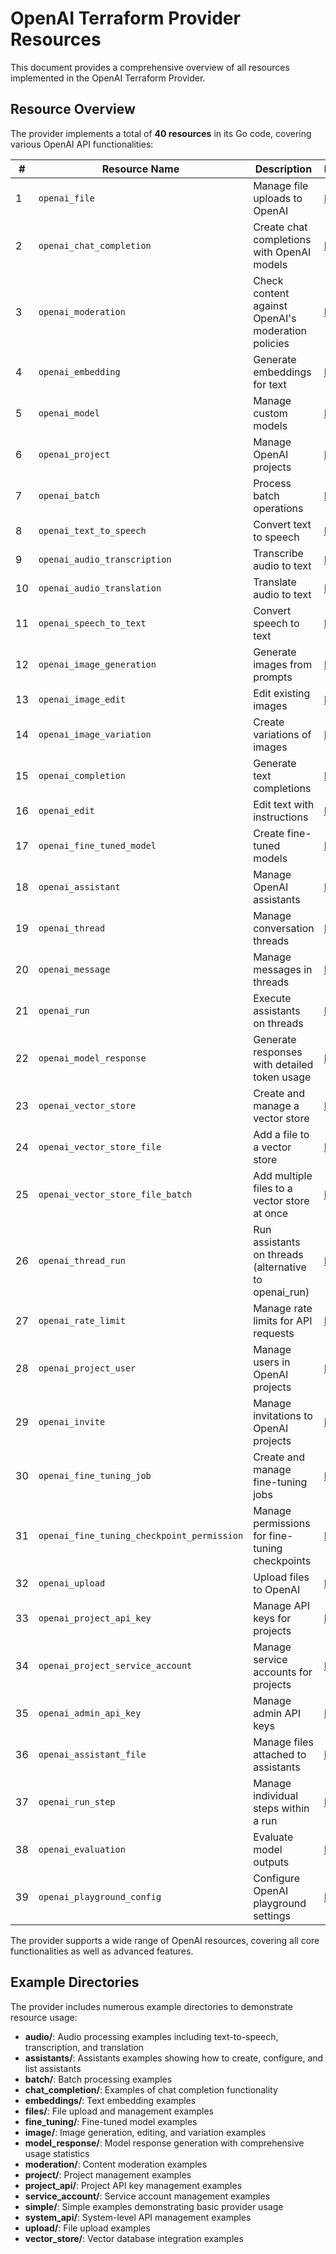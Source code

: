 # OpenAI Terraform Provider Resources

This document provides a comprehensive overview of all resources implemented in the OpenAI Terraform Provider.

## Resource Overview

The provider implements a total of **40 resources** in its Go code, covering various OpenAI API functionalities:

| # | Resource Name | Description | Documentation |
|---|--------------|-------------|---------------|
| 1 | `openai_file` | Manage file uploads to OpenAI | [Documentation](docs/resources/file.md) |
| 2 | `openai_chat_completion` | Create chat completions with OpenAI models | [Documentation](docs/resources/chat_completion.md) |
| 3 | `openai_moderation` | Check content against OpenAI's moderation policies | [Documentation](docs/resources/moderation.md) |
| 4 | `openai_embedding` | Generate embeddings for text | [Documentation](docs/resources/embedding.md) |
| 5 | `openai_model` | Manage custom models | [Documentation](docs/resources/model.md) |
| 6 | `openai_project` | Manage OpenAI projects | [Documentation](docs/resources/project.md) |
| 7 | `openai_batch` | Process batch operations | [Documentation](docs/resources/batch.md) |
| 8 | `openai_text_to_speech` | Convert text to speech | [Documentation](docs/resources/text_to_speech.md) |
| 9 | `openai_audio_transcription` | Transcribe audio to text | [Documentation](docs/resources/audio_transcription.md) |
| 10 | `openai_audio_translation` | Translate audio to text | [Documentation](docs/resources/audio_translation.md) |
| 11 | `openai_speech_to_text` | Convert speech to text | [Documentation](docs/resources/speech_to_text.md) |
| 12 | `openai_image_generation` | Generate images from prompts | [Documentation](docs/resources/image_generation.md) |
| 13 | `openai_image_edit` | Edit existing images | [Documentation](docs/resources/image_edit.md) |
| 14 | `openai_image_variation` | Create variations of images | [Documentation](docs/resources/image_variation.md) |
| 15 | `openai_completion` | Generate text completions | [Documentation](docs/resources/completion.md) |
| 16 | `openai_edit` | Edit text with instructions | [Documentation](docs/resources/edit.md) |
| 17 | `openai_fine_tuned_model` | Create fine-tuned models | [Documentation](docs/resources/fine_tuned_model.md) |
| 18 | `openai_assistant` | Manage OpenAI assistants | [Documentation](docs/resources/assistant.md) |
| 19 | `openai_thread` | Manage conversation threads | [Documentation](docs/resources/thread.md) |
| 20 | `openai_message` | Manage messages in threads | [Documentation](docs/resources/message.md) |
| 21 | `openai_run` | Execute assistants on threads | [Documentation](docs/resources/run.md) |
| 22 | `openai_model_response` | Generate responses with detailed token usage | [Documentation](docs/resources/model_response.md) |
| 23 | `openai_vector_store` | Create and manage a vector store | [Documentation](docs/resources/vector_store.md) |
| 24 | `openai_vector_store_file` | Add a file to a vector store | [Documentation](docs/resources/vector_store_file.md) |
| 25 | `openai_vector_store_file_batch` | Add multiple files to a vector store at once | [Documentation](docs/resources/vector_store_file_batch.md) |
| 26 | `openai_thread_run` | Run assistants on threads (alternative to openai_run) | [Documentation](docs/resources/thread_run.md) |
| 27 | `openai_rate_limit` | Manage rate limits for API requests | [Documentation](docs/resources/rate_limit.md) |
| 28 | `openai_project_user` | Manage users in OpenAI projects | [Documentation](docs/resources/project_user.md) |
| 29 | `openai_invite` | Manage invitations to OpenAI projects | [Documentation](docs/resources/invite.md) |
| 30 | `openai_fine_tuning_job` | Create and manage fine-tuning jobs | [Documentation](docs/resources/fine_tuning_job.md) |
| 31 | `openai_fine_tuning_checkpoint_permission` | Manage permissions for fine-tuning checkpoints | [Documentation](docs/resources/fine_tuning_checkpoint_permission.md) |
| 32 | `openai_upload` | Upload files to OpenAI | [Documentation](docs/resources/upload.md) |
| 33 | `openai_project_api_key` | Manage API keys for projects | [Documentation](docs/resources/system_api.md) |
| 34 | `openai_project_service_account` | Manage service accounts for projects | [Documentation](docs/resources/project_service_account.md) |
| 35 | `openai_admin_api_key` | Manage admin API keys | [Documentation](docs/resources/system_api.md) |
| 36 | `openai_assistant_file` | Manage files attached to assistants | [Documentation](docs/resources/assistant.md) |
| 37 | `openai_run_step` | Manage individual steps within a run | [Documentation](docs/resources/run.md) |
| 38 | `openai_evaluation` | Evaluate model outputs | [Documentation](docs/resources/README.md) |
| 39 | `openai_playground_config` | Configure OpenAI playground settings | [Documentation](docs/resources/README.md) |

The provider supports a wide range of OpenAI resources, covering all core functionalities as well as advanced features.


## Example Directories

The provider includes numerous example directories to demonstrate resource usage:

- **audio/**: Audio processing examples including text-to-speech, transcription, and translation
- **assistants/**: Assistants examples showing how to create, configure, and list assistants
- **batch/**: Batch processing examples
- **chat_completion/**: Examples of chat completion functionality
- **embeddings/**: Text embedding examples
- **files/**: File upload and management examples
- **fine_tuning/**: Fine-tuned model examples
- **image/**: Image generation, editing, and variation examples  
- **model_response/**: Model response generation with comprehensive usage statistics
- **moderation/**: Content moderation examples
- **project/**: Project management examples
- **project_api/**: Project API key management examples
- **service_account/**: Service account management examples
- **simple/**: Simple examples demonstrating basic provider usage
- **system_api/**: System-level API management examples
- **upload/**: File upload examples
- **vector_store/**: Vector database integration examples

